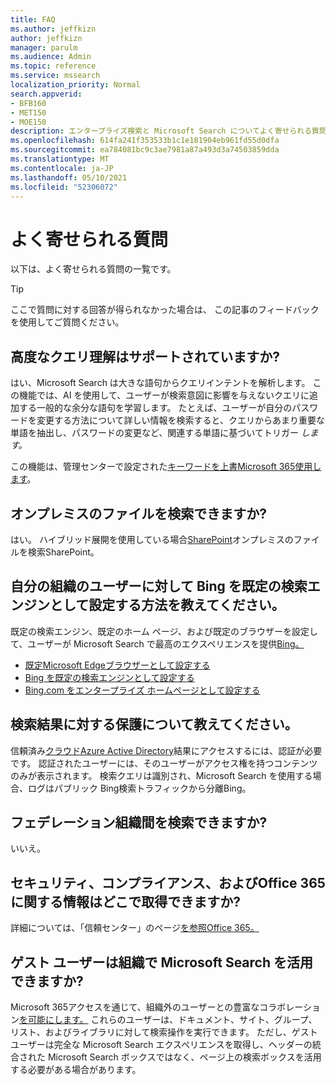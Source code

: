 ```yaml
---
title: FAQ
ms.author: jeffkizn
author: jeffkizn
manager: parulm
ms.audience: Admin
ms.topic: reference
ms.service: mssearch
localization_priority: Normal
search.appverid:
- BFB160
- MET150
- MOE150
description: エンタープライズ検索と Microsoft Search についてよく寄せられる質問に対する回答です
ms.openlocfilehash: 614fa241f353533b1c1e181904eb961fd55d0dfa
ms.sourcegitcommit: ea784081bc9c3ae7981a87a493d3a74503859dda
ms.translationtype: MT
ms.contentlocale: ja-JP
ms.lasthandoff: 05/10/2021
ms.locfileid: "52306072"
---
```

<!-- markdownlint-disable no-trailing-punctuation -->
# <a name="frequently-asked-questions"></a>よく寄せられる質問

以下は、よく寄せられる質問の一覧です。

> [!TIP]
> ここで質問に対する回答が得られなかった場合は、 この記事のフィードバックを使用してご質問ください。

## <a name="is-advanced-query-understanding-supported"></a>高度なクエリ理解はサポートされていますか?

はい、Microsoft Search は大きな語句からクエリインテントを解析します。 この機能では、AI を使用して、ユーザーが検索意図に影響を与えないクエリに追加する一般的な余分な語句を学習します。 たとえば、ユーザーが自分のパスワードを変更する方法について詳しい情報を検索すると、クエリからあまり重要な単語を抽出し、パスワードの変更など、関連する単語に基づいてトリガー *します。*
  
この機能は、管理センターで設定された[キーワードを上書Microsoft 365使用します](https://admin.microsoft.com)。
  
## <a name="can-you-search-for-files-on-premises"></a>オンプレミスのファイルを検索できますか?

はい。 ハイブリッド展開を使用している場合[SharePoint](http://sharepoint.com/)オンプレミスのファイルを検索SharePoint。
  
## <a name="how-do-i-make-bing-the-default-search-engine-for-people-in-my-org"></a>自分の組織のユーザーに対して Bing を既定の検索エンジンとして設定する方法を教えてください。

既定の検索エンジン、既定のホーム ページ、および既定のブラウザーを設定して、ユーザーが Microsoft Search で最高のエクスペリエンスを提供[Bing。](https://Bing.com)

- [既定Microsoft Edgeブラウザーとして設定する](/deployedge/edge-default-browser)
- [Bing を既定の検索エンジンとして設定する](set-default-search-engine.md)
- [Bing.com をエンタープライズ ホームページとして設定する](set-default-homepage.md)

## <a name="how-are-my-search-results-protected"></a>検索結果に対する保護について教えてください。

信頼済み[クラウドAzure Active Directory](/azure/active-directory/)結果にアクセスするには、認証が必要です。 認証されたユーザーには、そのユーザーがアクセス権を持つコンテンツのみが表示されます。 検索クエリは識別され、Microsoft Search を使用する場合、[](https://Bing.com)ログはパブリック Bing検索トラフィックから分離Bing。

## <a name="can-i-search-across-federated-organizations"></a>フェデレーション組織間を検索できますか?

いいえ。

## <a name="where-can-i-get-info-about-office-365-security-compliance-and-privacy"></a>セキュリティ、コンプライアンス、およびOffice 365に関する情報はどこで取得できますか?

詳細については、「信頼センター」のページ[を参照Office 365。](https://www.microsoft.com/TrustCenter/CloudServices/office365/default.aspx)

## <a name="can-guest-users-leverage-microsoft-search-in-my-organization"></a>ゲスト ユーザーは組織で Microsoft Search を活用できますか?

Microsoft 365アクセスを通じて、組織外のユーザーとの豊富なコラボレーション[を可能にします。](/microsoft-365/solutions/collaborate-with-people-outside-your-organization) これらのユーザーは、ドキュメント、サイト、グループ、リスト、およびライブラリに対して検索操作を実行できます。 ただし、ゲスト ユーザーは完全な Microsoft Search エクスペリエンスを取得し、ヘッダーの統合された Microsoft Search ボックスではなく、ページ上の検索ボックスを活用する必要がある場合があります。